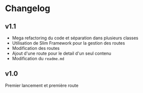 # Changelog

## v1.1

- Mega refactoring du code et séparation dans plusieurs classes
- Utilisation de Slim Framework pour la gestion des routes
- Modification des routes
- Ajout d'une route pour le detail d'un seul contenu
- Modification du `readme.md`

## v1.0

Premier lancement et première route